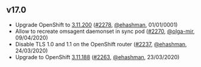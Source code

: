 ## v17.0

- Upgrade OpenShift to [3.11.200](https://docs.openshift.com/container-platform/3.11/release_notes/ocp_3_11_release_notes.html#ocp-3-11-200) ([#2278](https://github.com/openshift/openshift-azure/pull/2278), [@ehashman](https://github.com/ehashman), 01/01/0001)
- Allow to recreate omsagent daemonset in sync pod ([#2270](https://github.com/openshift/openshift-azure/pull/2270), [@olga-mir](https://github.com/olga-mir), 09/04/2020)
- Disable TLS 1.0 and 1.1 on the OpenShift router ([#2237](https://github.com/openshift/openshift-azure/pull/2237), [@ehashman](https://github.com/ehashman), 24/03/2020)
- Upgrade to OpenShift [3.11.188](https://docs.openshift.com/container-platform/3.11/release_notes/ocp_3_11_release_notes.html#ocp-3-11-188) ([#2263](https://github.com/openshift/openshift-azure/pull/2263), [@ehashman](https://github.com/ehashman), 23/03/2020)
